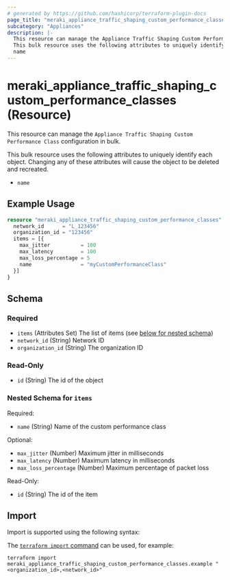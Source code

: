 ```yaml
---
# generated by https://github.com/hashicorp/terraform-plugin-docs
page_title: "meraki_appliance_traffic_shaping_custom_performance_classes Resource - terraform-provider-meraki"
subcategory: "Appliances"
description: |-
  This resource can manage the Appliance Traffic Shaping Custom Performance Class configuration in bulk.
  This bulk resource uses the following attributes to uniquely identify each object. Changing any of these attributes will cause the object to be deleted and recreated.
  name
---
```


# meraki_appliance_traffic_shaping_custom_performance_classes (Resource)

This resource can manage the `Appliance Traffic Shaping Custom Performance Class` configuration in bulk.

This bulk resource uses the following attributes to uniquely identify each object. Changing any of these attributes will cause the object to be deleted and recreated.

- `name`

## Example Usage

```terraform
resource "meraki_appliance_traffic_shaping_custom_performance_classes" "example" {
  network_id      = "L_123456"
  organization_id = "123456"
  items = [{
    max_jitter          = 100
    max_latency         = 100
    max_loss_percentage = 5
    name                = "myCustomPerformanceClass"
  }]
}
```

<!-- schema generated by tfplugindocs -->
## Schema

### Required

- `items` (Attributes Set) The list of items (see [below for nested schema](#nestedatt--items))
- `network_id` (String) Network ID
- `organization_id` (String) The organization ID

### Read-Only

- `id` (String) The id of the object

<a id="nestedatt--items"></a>
### Nested Schema for `items`

Required:

- `name` (String) Name of the custom performance class

Optional:

- `max_jitter` (Number) Maximum jitter in milliseconds
- `max_latency` (Number) Maximum latency in milliseconds
- `max_loss_percentage` (Number) Maximum percentage of packet loss

Read-Only:

- `id` (String) The id of the item

## Import

Import is supported using the following syntax:

The [`terraform import` command](https://developer.hashicorp.com/terraform/cli/commands/import) can be used, for example:

```shell
terraform import meraki_appliance_traffic_shaping_custom_performance_classes.example "<organization_id>,<network_id>"
```
